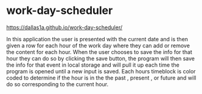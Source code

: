 # work-day-scheduler
https://dallas1a.github.io/work-day-scheduler/

In this application the user is presented with the current date and is then given a row for each hour of the work day where they can add or remove the content for each hour. When the user chooses to save the info for that hour they can do so by clicking the save button, the program will then save the info for that event in local storage and will pull it up each time the program is opened until a new input is saved. Each hours timeblock is color coded to determine if the hour is in the the past , present , or future and will do so corresponding to the current hour. 
